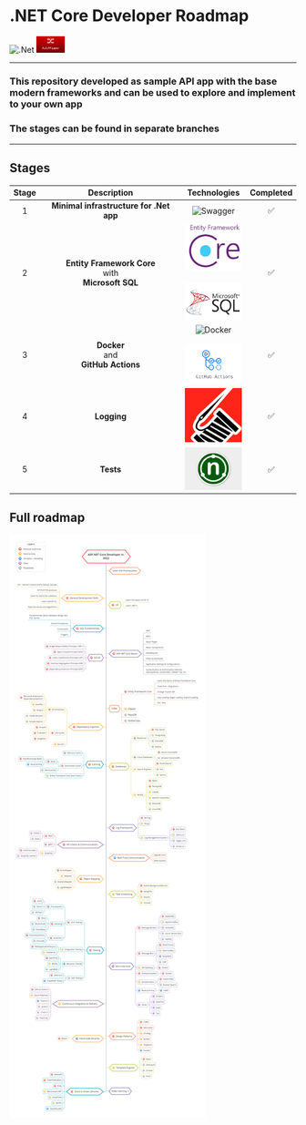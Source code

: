 # .NET Core Developer Roadmap
![.Net](https://img.shields.io/badge/.NET-5C2D91?style=for-the-badge&logo=.net&logoColor=white)
<img src="Resources/automapper.png" alt="drawing" width="50"/>

---
### This repository developed as sample API app with the base modern frameworks and can be used to explore and implement to your own app
### The stages can be found in separate branches
---

## Stages
| Stage         | Description        | Technologies | Completed |
|:-------------:|:------------------:|:------------:|:---------:|
| 1 | **Minimal infrastructure for .Net app** | ![Swagger](https://img.shields.io/badge/-Swagger-%23Clojure?style=for-the-badge&logo=swagger&logoColor=white) | ✅ |
| 2 | **Entity Framework Core** <br>with<br> **Microsoft SQL** |<img src="Resources/EFcore.jpeg" alt="drawing" width="100"/><br><br><img src="Resources/mssql.jpeg" alt="drawing" width="100"/>| ✅ |
| 3 | **Docker**<br>and<br>**GitHub Actions** | ![Docker](https://img.shields.io/badge/docker-%230db7ed.svg?style=for-the-badge&logo=docker&logoColor=white)<br><br><img src="Resources/GHactions.png" alt="drawing" width="100"/> | ✅ |
| 4 | **Logging** | <img src="Resources/serilog.png" alt="drawing" width="100"/> | ✅ |
| 5 | **Tests**   | <img src="Resources/nunit.jpeg" alt="drawing" width="100"/> | ✅ |



## Full roadmap
![Roadmap](./Resources/Roadmap-pic.png)
